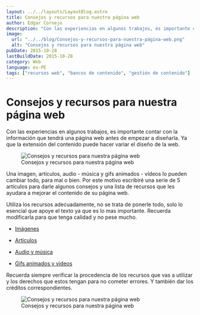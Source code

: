 ```yaml
---
layout: ../../layouts/LayoutBlog.astro
title: Consejos y recursos para nuestra página web
author: Edgar Cornejo
description: "Con las experiencias en algunos trabajos, es importante contar con la información que tendrá una página web antes de empezar a diseñarla. Ya que la extensión del contenido puede hacer variar el diseño de la web."
image:
  url: "../../blog/Consejos-y-recursos-para-nuestra-página-web.png"
  alt: "Consejos y recursos para nuestra página web"
pubDate: 2015-10-28
lastBuildDate: 2015-10-28
category: Web
language: es-PE
tags: ["recursos web", "bancos de contenido", "gestión de contenido"]
---
```


# Consejos y recursos para nuestra página web

Con las experiencias en algunos trabajos, es importante contar con la información que tendrá una página web antes de empezar a diseñarla. Ya que la extensión del contenido puede hacer variar el diseño de la web.

<figure>
  <img src="../../blog/Consejos-y-recursos-para-nuestra-página-web.png" alt="Consejos y recursos para nuestra página web"/>
  <figcaption>Consejos y recursos para nuestra página web</figcaption>
</figure>

Una imagen, artículos, audio - música y gifs animados - vídeos lo pueden cambiar todo, para mal o bien. Por este motivo escribiré una serie de 5 artículos para darle algunos consejos y una lista de recursos que les ayudara a mejorar el contenido de su página web.

Utiliza los recursos adecuadamente, no se trata de ponerle todo, solo lo esencial que apoye el texto ya que es lo mas importante. Recuerda modificarla para que tenga calidad y no pese mucho.

- [Imágenes](consejos-y-recursos-para-nuestra-pagina-web-imagenes "Consejos y recursos para nuestra página web, imágenes")

- [Artículos](consejos-y-recursos-para-nuestra-pagina-web-articulos "Consejos y recursos para nuestra página web, artículos")

- [Audio y música](consejos-y-recursos-para-nuestra-pagina-web-audio-y-musica "Consejos y recursos para nuestra página web, audio y música")

- [Gifs animados y videos](consejos-y-recursos-para-nuestra-pagina-web-gifs-animados-y-videos "Consejos y recursos para nuestra página web, gifs animados y videos")

Recuerda siempre verificar la procedencia de los recursos que vas a utilizar y los derechos que estos tengan para no cometer errores. Y también dar los créditos correspondientes. 

<figure>
  <img src="../../blog/Consejos y recursos para nuestra página web.jpg" alt="Consejos y recursos para nuestra página web"/>
  <figcaption>Consejos y recursos para nuestra página web</figcaption>
</figure>